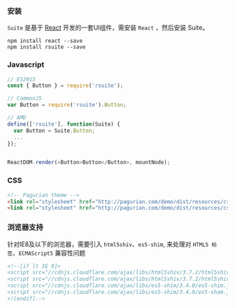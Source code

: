 
### 安装

`Suite` 是基于 [React](http://facebook.github.io/react/) 开发的一套UI组件，需安装 `React` ，然后安装 Suite。

```
npm install react --save
npm install rsuite --save
```


### Javascript

```js
// ES2015
const { Button } = require('rsuite');

// CommonJS
var Button = require('rsuite').Button;

// AMD
define(['rsuite'], function(Suite) {
  var Button = Suite.Button;
  ...
});


ReactDOM.render(<Button>Button</Button>, mountNode);
```

### CSS
```html
<!-- Pagurian theme -->
<link rel="stylesheet" href="http://pagurian.com/demo/dist/resources/css/public.css" />
<link rel="stylesheet" href="http://pagurian.com/demo/dist/resources/css/themes-green.css" />
```

### 浏览器支持

针对IE8及以下的浏览器，需要引入 `html5shiv`、`es5-shim`, 来处理对 `HTML5 标签`、`ECMAScript5` 兼容性问题

```html
<!--[if lt IE 9]>
<script src="//cdnjs.cloudflare.com/ajax/libs/html5shiv/3.7.2/html5shiv.min.js"></script>
<script src="//cdnjs.cloudflare.com/ajax/libs/html5shiv/3.7.2/html5shiv-printshiv.min.js"></script>
<script src="//cdnjs.cloudflare.com/ajax/libs/es5-shim/3.4.0/es5-shim.js"></script>
<script src="//cdnjs.cloudflare.com/ajax/libs/es5-shim/3.4.0/es5-sham.js"></script>
<![endif]-->
```
